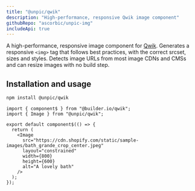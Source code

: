 ```yaml
---
title: "@unpic/qwik"
description: "High-performance, responsive Qwik image component"
githubRepo: "ascorbic/unpic-img"
includeApi: true
---
```


A high-performance, responsive image component for
[Qwik](https://qwik.builder.io/). Generates a responsive `<img>` tag that
follows best practices, with the correct srcset, sizes and styles. Detects image
URLs from most image CDNs and CMSs and can resize images with no build step.

## Installation and usage

```bash
npm install @unpic/qwik
```

```tsx
import { component$ } from "@builder.io/qwik";
import { Image } from "@unpic/qwik";

export default component$(() => {
  return (
    <Image
      src="https://cdn.shopify.com/static/sample-images/bath_grande_crop_center.jpeg"
      layout="constrained"
      width={800}
      height={600}
      alt="A lovely bath"
    />
  );
});
```
